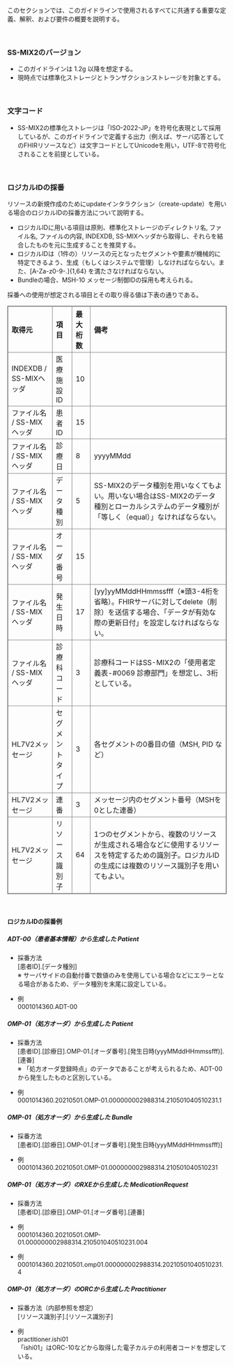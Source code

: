 <!-- common_specifications.md {% comment %}
*****************************************************************************************
*
* マッピング共通仕様 
*
*****************************************************************************************
{% endcomment %} -->

<style type="text/css">
table {
    border-collapse: collapse;
}
table, th, td {
    border: 1px solid gray;
}
</style>

このセクションでは、このガイドラインで使用されるすべてに共通する重要な定義、解釈、および要件の概要を説明する。

<br/>

### SS-MIX2のバージョン
* このガイドラインは 1.2g 以降を想定する。<br/>
* 現時点では標準化ストレージとトランザクションストレージを対象とする。<br/>
<br/>

### 文字コード
* SS-MIX2の標準化ストレージは「ISO-2022-JP」を符号化表現として採用しているが、このガイドラインで定義する出力（例えば、サーバ応答としてのFHIRリソースなど）は文字コードとしてUnicodeを用い，UTF-8で符号化されることを前提としている。<br/>
<br/>

### ロジカルIDの採番
リソースの新規作成のためにupdateインタラクション（create-update）を用いる場合のロジカルIDの採番方法について説明する。<br/>

* ロジカルIDに用いる項目は原則、標準化ストレージのディレクトリ名, ファイル名, ファイルの内容, INDEXDB, SS-MIXヘッダから取得し、それらを結合したものを元に生成することを推奨する。<br/>
* ロジカルIDは（1件の）リソースの元となったセグメントや要素が機械的に特定できるよう、生成（もしくはシステムで管理）しなければならない。また、[A-Za-z0-9\-\.]{1,64} を満たさなければならない。<br/>
* Bundleの場合、MSH-10 メッセージ制御IDの採用も考えられる。<br/>

採番への使用が想定される項目とその取り得る値は下表の通りである。<br/>

| 取得元 | 項目 | 最大桁数 | 備考 |
| :--- | :--- | :--- | :--- 
| INDEXDB / SS-MIXヘッダ | 医療施設ID | 10 |  |
| ファイル名 / SS-MIXヘッダ | 患者ID | 15 |  |
| ファイル名 / SS-MIXヘッダ | 診療日 | 8 | yyyyMMdd |
| ファイル名 / SS-MIXヘッダ | データ種別 | 5 | SS-MIX2のデータ種別を用いなくてもよい。用いない場合はSS-MIX2のデータ種別とローカルシステムのデータ種別が「等しく（equal）」なければならない。 |
| ファイル名 / SS-MIXヘッダ | オーダ番号 | 15 |  |
| ファイル名 / SS-MIXヘッダ | 発生日時 | 17 | [yy]yyMMddHHmmssfff（※頭3-4桁を省略）。FHIRサーバに対してdelete（削除）を送信する場合、「データが有効な際の更新日付」を設定しなければならない。 |
| ファイル名 / SS-MIXヘッダ | 診療科コード | 3 | 診療科コードはSS-MIX2の「使用者定義表-#0069 診療部門」を想定し、3桁としている。 |
| HL7V2メッセージ | セグメントタイプ | 3 | 各セグメントの0番目の値（MSH, PID など） |
| HL7V2メッセージ | 連番 | 3 | メッセージ内のセグメント番号（MSHを0とした連番） |
| HL7V2メッセージ | リソース識別子 | 64 | 1つのセグメントから、複数のリソースが生成される場合などに使用するリソースを特定するための識別子。ロジカルIDの生成には複数のリソース識別子を用いてもよい。 |

<br/>

#### ロジカルIDの採番例
##### ADT-00（患者基本情報）から生成した Patient
* 採番方法<br/>
[患者ID].[データ種別]<br/>
※ サーバサイドの自動付番で数値のみを使用している場合などにエラーとなる場合があるため、データ種別を末尾に設定している。<br/>

* 例<br/>
0001014360.ADT-00<br/>

##### OMP-01（処方オーダ）から生成した Patient
* 採番方法<br/>
[患者ID].[診療日].OMP-01.[オーダ番号].[発生日時(yyyMMddHHmmssfff)].[連番]<br/>
※ 「処方オーダ登録時点」のデータであることが考えられるため、ADT-00から発生したものと区別している。<br/>

* 例<br/>
0001014360.20210501.OMP-01.000000002988314.210501040510231.1<br/>

##### OMP-01（処方オーダ）から生成した Bundle
* 採番方法<br/>
[患者ID].[診療日].OMP-01.[オーダ番号].[発生日時(yyyMMddHHmmssfff)]<br/>

* 例<br/>
0001014360.20210501.OMP-01.000000002988314.210501040510231<br/>

##### OMP-01（処方オーダ）のRXEから生成した MedicationRequest
* 採番方法<br/>
 [患者ID].[診療日].OMP-01.[オーダ番号].[連番]<br/>

* 例<br/>
0001014360.20210501.OMP-01.000000002988314.210501040510231.004<br/>

* 例<br/>
0001014360.20210501.omp01.000000002988314.20210501040510231.4<br/>

##### OMP-01（処方オーダ）のORCから生成した Practitioner
* 採番方法（内部参照を想定）<br/>
[リソース識別子].[リソース識別子]<br/>

* 例<br/>
practitioner.ishi01<br/>
「ishi01」はORC-10などから取得した電子カルテの利用者コードを想定している。<br/>

<br/>
